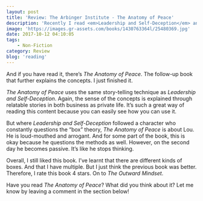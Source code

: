 ```yaml
---
layout: post
title: 'Review: The Arbinger Institute - The Anatomy of Peace'
description: 'Recently I read <em>Leadership and Self-Deception</em> and I thought that was an <b>amazing</b> book! Since then, I&#8217;ve told several colleagues to read that book. And they have. They also think it&#8217;s an amazing book so if you haven&#8217;t read it yet, <b>go read it</b>!'
image: 'https://images.gr-assets.com/books/1430763364l/25480369.jpg'
date: 2017-10-12 04:10:05
tags:
    - Non-Fiction
category: Review
blog: 'reading'
---
```

And if you have read it, there&#8217;s <em>The Anatomy of Peace</em>. The follow-up book that further explains the concepts. I just finished it.

<em>The Anatomy of Peace</em> uses the same story-telling technique as <em>Leadership and Self-Deception</em>. Again, the sense of the concepts is explained through relatable stories in both business as private life. It&#8217;s such a great way of reading this content because you can easily see how you can use it.

But where <em>Leadership and Self-Deception</em> followed a character who constantly questions the &#8220;box&#8221; theory, <em>The Anatomy of Peace</em> is about Lou. He is loud-mouthed and arrogant. And for some part of the book, this is okay because he questions the methods as well. However, on the second day he becomes passive. It&#8217;s like he stops thinking.

Overall, I still liked this book. I&#8217;ve learnt that there are different kinds of boxes. And that I have multiple. But I just think the previous book was better. Therefore, I rate this book 4 stars. On to <em>The Outward Mindset</em>.

Have you read <em>The Anatomy of Peace</em>? What did you think about it? Let me know by leaving a comment in the section below!
